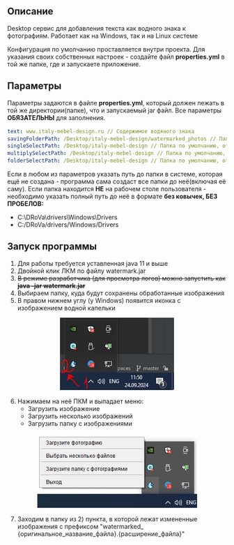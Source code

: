 ## Описание

Desktop сервис для добавления текста как водного знака к фотографиям.
Работает как на Windows, так и на Linux системе

Конфигурация по умолчанию проставляется внутри проекта.
Для указания своих собственных настроек - создайте файл <b>properties.yml</b> в той же папке, где и запускаете приложение.

## Параметры

Параметры задаются в файле <b>properties.yml</b>, который должен лежать в той же директории(папке), что и запускаемый jar файл.
Все параметры <b>ОБЯЗАТЕЛЬНЫ</b> для заполнения.

```yaml
text: www.italy-mebel-design.ru // Содержимое водяного знака
savingFolderPath: /Desktop/italy-mebel-design/watermarked_photos // Папка по умолчанию, в которую необходимо сохранять измененные изображения
singleSelectPath: /Desktop/italy-mebel-design // Папка по умолчанию, открывающаяся при загрузке одного изображения
multiplySelectPath: /Desktop/italy-mebel-design // Папка по умолчанию, открывающаяся при загрузке нескольких изображения
folderSelectPath: /Desktop/italy-mebel-design // Папка по умолчанию, открывающаяся при загрузке папки изображений
```

Если в любом из параметров указать путь до папки в системе, которая ещё не создана - программа сама создаст все папки до неё(включая её
саму).
Если папка находится <b>НЕ</b> на рабочем столе пользователя - необходимо указать полный путь до неё в формате
<b>без ковычек, БЕЗ ПРОБЕЛОВ:</b>

- C:\DRoVa\drivers\Windows\Drivers
- C:/DRoVa/drivers/Windows/Drivers

## Запуск программы

1. Для работы требуется уставленная java 11 и выше
2. Двойной клик ЛКМ по файлу watermark.jar
3. <strike>В режиме разработчика (для просмотра логов) можно запустить как <b>java -jar watermark.jar</b></strike>
4. Выбираем папку, куда будут сохранены обработанные изображения
5. В правом нижнем углу (у Windows) появится иконка с изображением водной капельки
<p align="center">
  <img src="https://github.com/NekitJavaDev/watermark/blob/master/src/img/example/watermark_example_running1.JPG"/>
</p>

6. Нажимаем на неё ПКМ и выпадает меню:
    - Загрузить изображение
    - Загрузить несколько изображений
    - Загрузить папку с изображениями
<p align="center">
  <img src="https://github.com/NekitJavaDev/watermark/blob/master/src/img/example/watermark_example_running2.JPG"/>
</p>

7. Заходим в папку из 2) пункта, в которой лежат измененные изображения с префиксом "watermarked_
   {оригинальное_название_файла}.{расширение_файла}" 